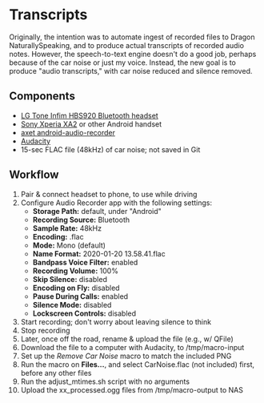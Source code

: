 Transcripts
===========

Originally, the intention was to automate ingest of recorded files to
Dragon NaturallySpeaking, and to produce actual transcripts of recorded
audio notes. However, the speech-to-text engine doesn't do a good job,
perhaps because of the car noise or just my voice. Instead, the new
goal is to produce "audio transcripts," with car noise reduced and
silence removed.

Components
----------

* [LG Tone Infim HBS920 Bluetooth headset][1]
* [Sony Xperia XA2][2] or other Android handset
* [axet android-audio-recorder][3]
* [Audacity][4]
* 15-sec FLAC file (48kHz) of car noise; not saved in Git

[1]: https://www.lg.com/sa_en/support/support-product/lg-HBS-920
[2]: https://www.sonymobile.com/us/products/phones/xperia-xa2/
[3]: https://gitlab.com/axet/android-audio-recorder
[4]: https://www.audacityteam.org/

Workflow
--------

1.  Pair & connect headset to phone, to use while driving
2.  Configure Audio Recorder app with the following settings:
    * __Storage Path:__ default, under "Android"
    * __Recording Source:__ Bluetooth
    * __Sample Rate:__ 48kHz
    * __Encoding:__ .flac
    * __Mode:__ Mono (default)
    * __Name Format:__ 2020-01-20 13.58.41.flac
    * __Bandpass Voice Filter:__ enabled
    * __Recording Volume:__ 100%
    * __Skip Silence:__ disabled
    * __Encoding on Fly:__ disabled
    * __Pause During Calls:__ enabled
    * __Silence Mode:__ disabled
    * __Lockscreen Controls:__ disabled
3.  Start recording; don't worry about leaving silence to think
4.  Stop recording
5.  Later, once off the road, rename & upload the file (e.g., w/ QFile)
6.  Download the file to a computer with Audacity, to /tmp/macro-input
7.  Set up the _Remove Car Noise_ macro to match the included PNG
8.  Run the macro on __Files...__, and select CarNoise.flac (not
    included) first, before any other files
9.  Run the adjust\_mtimes.sh script with no arguments
10. Upload the xx\_processed.ogg files from /tmp/macro-output to NAS
